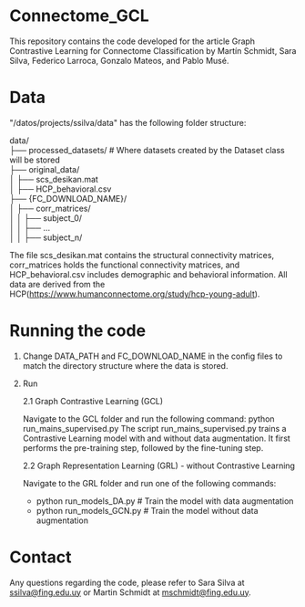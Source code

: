 # Connectome_GCL

This repository contains the code developed for the article Graph Contrastive Learning for Connectome Classification by Martín Schmidt, Sara Silva, Federico Larroca, Gonzalo Mateos, and Pablo Musé.


# Data

"/datos/projects/ssilva/data" has the following folder structure:

data/  
├── processed_datasets/  # Where datasets created by the Dataset class will be stored  
├── original_data/  
│   ├── scs_desikan.mat  
│   ├── HCP_behavioral.csv  
├── {FC_DOWNLOAD_NAME}/  
│   ├── corr_matrices/  
│   │   ├── subject_0/  
│   │   ├── ...  
│   │   ├── subject_n/  


The file scs_desikan.mat contains the structural connectivity matrices, corr_matrices holds the functional connectivity matrices, and HCP_behavioral.csv includes demographic and behavioral information. All data are derived from the HCP(https://www.humanconnectome.org/study/hcp-young-adult).
      
# Running the code

1. Change DATA_PATH and FC_DOWNLOAD_NAME in the config files to match the directory structure where the data is stored. 

2. Run
   
   2.1 Graph Contrastive Learning (GCL)
   
   Navigate to the GCL folder and run the following command: python run_mains_supervised.py
   The script run_mains_supervised.py trains a Contrastive Learning model with and without data augmentation. It first performs the pre-training step, followed by the fine-tuning step.

   2.2 Graph Representation Learning (GRL) - without Contrastive Learning
   
   Navigate to the GRL folder and run one of the following commands:
   - python run_models_DA.py  # Train the model with data augmentation  
   - python run_models_GCN.py  # Train the model without data augmentation  


# Contact

Any questions regarding the code, please refer to Sara Silva at ssilva@fing.edu.uy or Martin Schmidt at mschmidt@fing.edu.uy.
